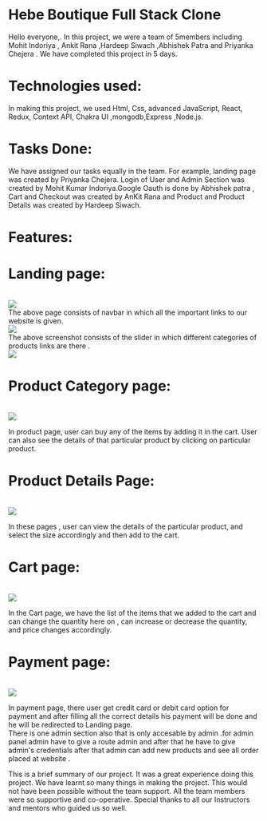 # Hebe Boutique Full Stack Clone
Hello everyone,. In this project, we were a team of 5members including Mohit Indoriya , Ankit Rana ,Hardeep Siwach ,Abhishek Patra and Priyanka Chejera . We have completed this project in 5 days.

# Technologies used:
In making this project, we used Html, Css, advanced JavaScript, React, Redux, Context API, Chakra UI ,mongodb,Express ,Node.js.

# Tasks Done:
We have assigned our tasks equally in the team. For example, landing page was created by Priyanka Chejera. Login of User and Admin Section  was created by Mohit Kumar Indoriya.Google Oauth is done by Abhishek patra , Cart  and Checkout was created by AnKit Rana  and Product and Product Details  was created by Hardeep Siwach.

# Features:
# Landing page:
<br/>
<img src="https://miro.medium.com/max/720/1*ciC58aTLnN9d8a8q8qL07Q.webp"/>
<br/>
The above page consists of navbar in which all the important links to our website is given.

<br/>
<img src="https://miro.medium.com/max/720/1*QUxrUkc7-G9PFeu1xuPy3A.webp"/>
<br/>
The above screenshot consists of the slider in which different categories of products links are there .

<br/>
<img src="https://miro.medium.com/max/720/1*5gyHlgabTIjbYBkE0p2kMA.webp"/>
<br/>

# Product Category page:


<br/>
<img src="https://miro.medium.com/max/720/1*TwXLZDZvMUFa2LbpoPumAQ.webp"/>
<br/>

In product page, user can buy any of the items by adding it in the cart. User can also see the details of that particular product by clicking on particular product.

# Product Details Page:
<br/>
<img src="https://miro.medium.com/max/720/1*ZG1NKhUeJEUuaWTN5QjZuQ.webp"/>
<br/>


In these pages , user can view the details of the particular product, and select the size accordingly and then add to the cart.

# Cart page:

<br/>
<img src="https://miro.medium.com/max/720/1*CjeCOJ0DCzx-6z-aywgpRw.webp"/>
<br/>

In the Cart page, we have the list of the items that we added to the cart and can change the quantity here on , can increase or decrease the quantity, and price changes accordingly.

# Payment page:
<br/>
<img src="https://miro.medium.com/max/720/1*p7J_2gtUirpu9QvFYR1P2A.webp"/>
<br/>


In payment page, there  user get   credit card or debit card option for payment and after filling all the correct details his payment will be done and he will be redirected to Landing page.
<br/>
There is one admin section also that is only accesable by admin .for admin panel admin have to give a route admin and after that he have to give admin's credentials 
after that admin can  add new products and see all order placed at website .

This is a brief summary of our project. It was a great experience doing this project. We have learnt so many things in making the project. This would not have been possible without the team support. All the team members were so supportive and co-operative. Special thanks to all our Instructors and mentors who guided us so well.
